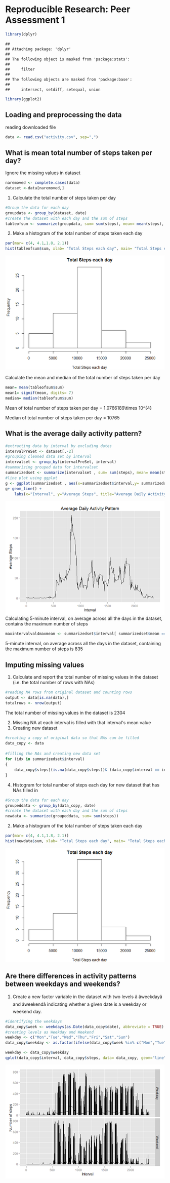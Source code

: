 # Reproducible Research: Peer Assessment 1

```r
library(dplyr)
```

```
## 
## Attaching package: 'dplyr'
## 
## The following object is masked from 'package:stats':
## 
##     filter
## 
## The following objects are masked from 'package:base':
## 
##     intersect, setdiff, setequal, union
```

```r
library(ggplot2)
```

## Loading and preprocessing the data
reading downloaded file

```r
data <- read.csv("activity.csv", sep=",")
```


## What is mean total number of steps taken per day?
Ignore the missing values in dataset

```r
naremoved <- complete.cases(data)
dataset <-data[naremoved,]
```
1. Calculate the total number of steps taken per day
  


```r
#Group the data for each day
groupdata <- group_by(dataset, date)
#create the dataset with each day and the sum of steps
tableofsum <- summarize(groupdata, sum= sum(steps), mean= mean(steps), median= median(steps))
```
2. Make a histogram of the total number of steps taken each day


```r
par(mar= c(4, 4.1,1.8, 2.1))
hist(tableofsum$sum, xlab= "Total Steps each day", main= "Total Steps each day", labels= FALSE)
```

![](PA1_template_files/figure-html/unnamed-chunk-5-1.png) 

Calculate the mean and median of the total number of steps taken per day

```r
mean= mean(tableofsum$sum)
mean1= signif(mean, digits= 7)
median= median(tableofsum$sum)
```
Mean of total number of steps taken per day = 1.0766189\times 10^{4}

Median of total number of steps taken per day = 10765


## What is the average daily activity pattern?

```r
#extracting data by interval by excluding dates
intervalPreSet <- dataset[,-2]
#grouping cleaned data set by interval
intervalset <- group_by(intervalPreSet, interval)
#summarizing grouped data for intervalset
summarizedset <- summarize(intervalset , sum= sum(steps), mean= mean(steps), median= median(steps))
#line plot using ggplot
g <- ggplot(summarizedset , aes(x=summarizedset$interval,y= summarizedset$mean))
g+ geom_line() + 
    labs(x="Interval", y="Average Steps", title="Average Daily Activity Pattern")
```

![](PA1_template_files/figure-html/unnamed-chunk-7-1.png) 
Calculating 5-minute interval, on average across all the days in the dataset, contains the maximum number of steps

```r
maxintervalval4maxmean <- summarizedset$interval[ summarizedset$mean == max(summarizedset$mean)]
```
5-minute interval, on average across all the days in the dataset, containing the maximum number of steps is 835


## Imputing missing values

1. Calculate and report the total number of missing values in the dataset (i.e. the total number of rows with NAs)

```r
#reading NA rows from original dataset and counting rows
output <- data[is.na(data),]
totalrows <- nrow(output)
```
The total number of missing values in the dataset is 2304

2. Missing NA at each interval is filled with that interval's mean value
3. Creating new dataset


```r
#creating a copy of original data so that NAs can be filled
data_copy <- data

#filling the NAs and creating new data set
for (idx in summarizedset$interval)
{
    data_copy$steps[(is.na(data_copy$steps))& (data_copy$interval == idx) ] = summarizedset$mean[ summarizedset$interval == idx ]
}
```

4. Histogram for total number of steps each day for new dataset that has NAs filled in

```r
#Group the data for each day
groupeddata <- group_by(data_copy, date)
#create the dataset with each day and the sum of steps
newdata <- summarize(groupeddata, sum= sum(steps))
```
2. Make a histogram of the total number of steps taken each day


```r
par(mar= c(4, 4.1,1.8, 2.1))
hist(newdata$sum, xlab= "Total Steps each day", main= "Total Steps each day", labels= FALSE)
```

![](PA1_template_files/figure-html/unnamed-chunk-12-1.png) 

## Are there differences in activity patterns between weekdays and weekends?
1. Create  a new factor variable in the dataset with two levels â âweekdayâ and âweekendâ indicating whether a given date is a weekday or weekend day.

```r
#identifying the weekdays
data_copy$week <- weekdays(as.Date(data_copy$date), abbreviate = TRUE)
#creating levels as Weekday and Weekend
weekday <- c("Mon","Tue","Wed","Thu","Fri","Sat","Sun")
data_copy$weekday <- as.factor(ifelse(data_copy$week %in% c("Mon","Tue","Wed","Thu","Fri"), "Weekday", "Weekend"))
```

```r
weekday <- data_copy$weekday
qplot(data_copy$interval, data_copy$steps, data= data_copy, geom="line", facets= weekday ~., xlab= "Interval", ylab= "Number of steps")
```

![](PA1_template_files/figure-html/unnamed-chunk-14-1.png) 



